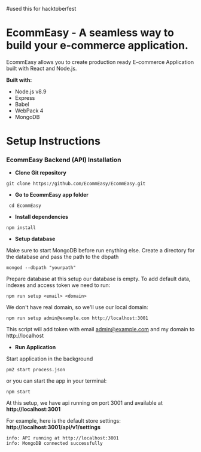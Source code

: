 #used this for hacktoberfest


# EcommEasy - A seamless way to build your e-commerce application.

EcommEasy allows you to create production ready E-commerce Application built with React and Node.js.

**Built with:**
* Node.js v8.9
* Express
* Babel
* WebPack 4
* MongoDB

# Setup Instructions

### EcommEasy Backend (API) Installation
  
- **Clone Git repository**
```shell
git clone https://github.com/EcommEasy/EcommEasy.git
```
- **Go to EcommEasy app folder**
```shell
 cd EcommEasy
```
 
- **Install dependencies**
```shell
npm install
```
  
- **Setup database** 
  
Make sure to start MongoDB before run enything else.
Create a directory for the database and pass the path to the dbpath 
```shell
mongod --dbpath "yourpath"
```

Prepare database at this setup our database is empty. To add default data, indexes and access token we need to run:

```shell
npm run setup <email> <domain>
```
  
We don't have real domain, so we'll use our local domain:

```shell
npm run setup admin@example.com http://localhost:3001
```
This script will add token with email admin@example.com and my domain to http://localhost

- **Run Application**
    
Start application in the background

```shell
pm2 start process.json
```
or you can start the app in your terminal:  

```shell
npm start
```
  
At this setup, we have api running on port 3001 and available at **http://localhost:3001**
  
For example, here is the default store settings: **http://localhost:3001/api/v1/settings**  
  
```shell
info: API running at http://localhost:3001
info: MongoDB connected successfully
```
